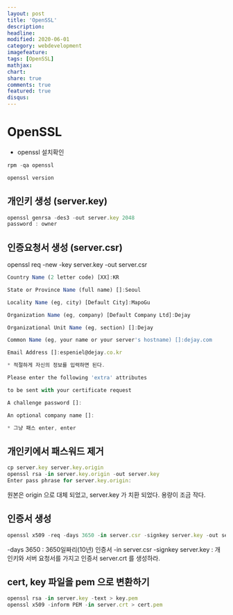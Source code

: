 ```yaml
---
layout: post
title: 'OpenSSL'
description:
headline:
modified: 2020-06-01
category: webdevelopment
imagefeature:
tags: [OpenSSL]
mathjax:
chart:
share: true
comments: true
featured: true
disqus:
---
```


# OpenSSL

-   openssl 설치확인

```JavaScript
rpm -qa openssl

openssl version
```

## 개인키 생성 (server.key)

```JavaScript
openssl genrsa -des3 -out server.key 2048
password : owner
```

## 인증요청서 생성 (server.csr)

openssl req -new -key server.key -out server.csr

```JavaScript
Country Name (2 letter code) [XX]:​KR

State or Province Name (full name) []:​Seoul

Locality Name (eg, city) [Default City]:​MapoGu

Organization Name (eg, company) [Default Company Ltd]:​Dejay

Organizational Unit Name (eg, section) []:​Dejay

Common Name (eg, your name or your server's hostname) []:dejay.com

Email Address []:espeniel@dejay.co.kr

* 적절하게 자신의 정보를 입력하면 된다.

​Please enter the following 'extra' attributes

to be sent with your certificate request

A challenge password []:

An optional company name []:

* 그냥 패스 enter, enter
```

## 개인키에서 패스워드 제거

```JavaScript
cp server.key server.key.origin
openssl rsa -in server.key.origin -out server.key
Enter pass phrase for server.key.origin:
```

원본은 origin 으로 대체 되었고, server.key 가 치환 되었다. 용량이 조금 작다.

## 인증서 생성

```JavaScript
openssl x509 -req -days 3650 -in server.csr -signkey server.key -out server.crt
```

-days 3650 : 3650일짜리(10년) 인증서
-in server.csr -signkey server.key : 개인키와 서버 요청서를 가지고 인증서 server.crt 를 생성하라.

## cert, key 파일을 pem 으로 변환하기

```JavaScript
openssl rsa -in server.key -text > key.pem
openssl x509 -inform PEM -in server.crt > cert.pem
```
